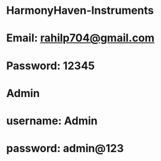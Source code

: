 # HarmonyHaven-Instruments

# Email: rahilp704@gmail.com
# Password: 12345

# Admin

# username: Admin
# password: admin@123